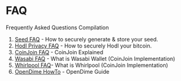 # FAQ
Frequently Asked Questions Compilation 

1. [Seed FAQ](seed.md) - How to securely generate & store your seed.
2. [Hodl Privacy FAQ](hodl-privacy.md) - How to securely Hodl your bitcoin.
3. [CoinJoin FAQ](https://github.com/6102bitcoin/CoinJoin-Research/blob/master/CoinJoin_Research/CoinJoin_FAQ.md) - CoinJoin Explained
4. [Wasabi FAQ](wasabi.md) - What is Wasabi Wallet (CoinJoin Implementation)
5. [Whirlpool FAQ](whirlpool.md)- What is Whirlpool (CoinJoin Implementation)
6. [OpenDime HowTo](how-to-use-opendime.md) - OpenDime Guide
